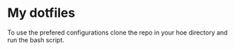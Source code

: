 # My dotfiles
To use the prefered configurations clone the repo in your hoe directory and run the bash script.

